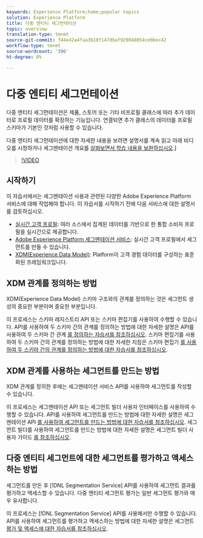 ```yaml
---
keywords: Experience Platform;home;popular topics
solution: Experience Platform
title: 다중 엔티티 세그먼테이션
topic: overview
translation-type: tm+mt
source-git-commit: f44e42a4faa3b10f147dbaf929048054ce0bec42
workflow-type: tm+mt
source-wordcount: '396'
ht-degree: 0%

---
```



# 다중 엔티티 세그먼테이션

다중 엔티티 세그먼테이션은 제품, 스토어 또는 기타 비프로필 클래스에 따라 추가 데이터로 프로필 데이터를 확장하는 기능입니다. 연결되면 추가 클래스의 데이터를 프로필 스키마가 기본인 것처럼 사용할 수 있습니다.

다중 엔티티 세그먼테이션에 대한 자세한 내용을 보려면 설명서를 계속 읽고 아래 비디오를 시청하거나 세그멘테이션 개요를 [살펴보면서 학습 내용을 보완하십시오](./home.md).]

>[!VIDEO](https://video.tv.adobe.com/v/28947?quality=12&learn=on)

## 시작하기

이 자습서에서는 세그멘테이션 사용과 관련된 다양한 Adobe Experience Platform 서비스에 대해 작업해야 합니다. 이 자습서를 시작하기 전에 다음 서비스에 대한 설명서를 검토하십시오.

- [실시간 고객 프로필](../profile/home.md): 여러 소스에서 집계된 데이터를 기반으로 한 통합 소비자 프로필을 실시간으로 제공합니다.
- [Adobe Experience Platform 세그멘테이션 서비스](./home.md): 실시간 고객 프로필에서 세그먼트를 만들 수 있습니다.
- [XDM(Experience Data Model)](../xdm/home.md): Platform이 고객 경험 데이터를 구성하는 표준화된 프레임워크입니다.

## XDM 관계를 정의하는 방법

XDM(Experience Data Model) 스키마 구조와의 관계를 정의하는 것은 세그먼트 생성의 중요한 부분이며 중요한 부분입니다.

이 프로세스는 스키마 레지스트리 API 또는 스키마 편집기를 사용하여 수행할 수 있습니다. API를 사용하여 두 스키마 간의 관계를 정의하는 방법에 대한 자세한 설명은 API를 사용하여 두 스키마 간 관계 [를 정의하는 자습서를 참조하십시오](../xdm/tutorials/relationship-api.md). 스키마 편집기를 사용하여 두 스키마 간의 관계를 정의하는 방법에 대한 자세한 지침은 스키마 편집기 [를 사용하여 두 스키마 간의 관계를 정의하는 방법에 대한 자습서를 참조하십시오](../xdm/tutorials/relationship-ui.md).

## XDM 관계를 사용하는 세그먼트를 만드는 방법

XDM 관계를 정의한 후에는 세그멘테이션 서비스 API를 사용하여 세그먼트를 작성할 수 있습니다.

이 프로세스는 세그멘테이션 API 또는 세그먼트 빌더 사용자 인터페이스를 사용하여 수행할 수 있습니다. API를 사용하여 세그먼트를 만드는 방법에 대한 자세한 설명은 세그멘테이션 API [를 사용하여 세그먼트를 만드는 방법에 대한 자습서를 참조하십시오](./tutorials/create-a-segment.md). 세그먼트 빌더를 사용하여 세그먼트를 만드는 방법에 대한 자세한 설명은 세그먼트 빌더 사용자 가이드 [를 참조하십시오](./ui/overview.md).

## 다중 엔티티 세그먼트에 대한 세그먼트를 평가하고 액세스하는 방법

세그먼트를 만든 후 [!DNL Segmentation Service] API를 사용하여 세그먼트 결과를 평가하고 액세스할 수 있습니다. 다중 엔티티 세그먼트 평가는 일반 세그먼트 평가와 매우 유사합니다.

이 프로세스는 [!DNL Segmentation Service] API를 사용해서만 수행할 수 있습니다. API를 사용하여 세그먼트를 평가하고 액세스하는 방법에 대한 자세한 설명은 세그먼트 [평가 및 액세스에 대한 자습서를 참조하십시오](./tutorials/evaluate-a-segment.md).